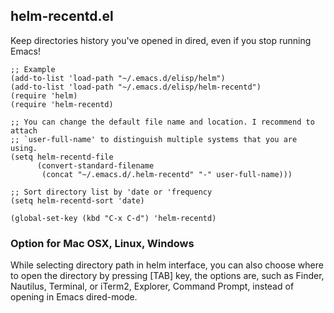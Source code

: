 ## helm-recentd.el

Keep directories history you've opened in dired, even if you stop running Emacs!

```elisp
;; Example
(add-to-list 'load-path "~/.emacs.d/elisp/helm")
(add-to-list 'load-path "~/.emacs.d/elisp/helm-recentd")
(require 'helm)
(require 'helm-recentd)

;; You can change the default file name and location. I recommend to attach
;; `user-full-name' to distinguish multiple systems that you are using.
(setq helm-recentd-file
      (convert-standard-filename
       (concat "~/.emacs.d/.helm-recentd" "-" user-full-name)))

;; Sort directory list by 'date or 'frequency
(setq helm-recentd-sort 'date)

(global-set-key (kbd "C-x C-d") 'helm-recentd)
```

### Option for Mac OSX, Linux, Windows
While selecting directory path in helm interface, you can also choose where to open the directory by pressing [TAB] key, the options are, such as Finder, Nautilus, Terminal, or iTerm2, Explorer, Command Prompt, instead of opening in Emacs dired-mode.
